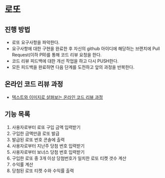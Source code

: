 # 로또

## 진행 방법

* 로또 요구사항을 파악한다.
* 요구사항에 대한 구현을 완료한 후 자신의 github 아이디에 해당하는 브랜치에 Pull Request(이하 PR)를 통해 코드 리뷰 요청을 한다.
* 코드 리뷰 피드백에 대한 개선 작업을 하고 다시 PUSH한다.
* 모든 피드백을 완료하면 다음 단계를 도전하고 앞의 과정을 반복한다.

## 온라인 코드 리뷰 과정

* [텍스트와 이미지로 살펴보는 온라인 코드 리뷰 과정](https://github.com/next-step/nextstep-docs/tree/master/codereview)

## 기능 목록

1. 사용자로부터 로또 구입 금액 입력받기
2. 구입한 금액만큼 로또 발급
3. 발급된 로또 번호 콘솔에 출력
4. 사용자로부터 지난주 당첨 번호 입력받기
5. 사용자로부터 보너스 당첨 번호 입력받기
6. 구입한 로또 중 3개 이상 당첨번호가 일치한 로또 티켓 갯수 계산
7. 수익률 계산
8. 당첨된 로또 티켓 수와 수익률 출력